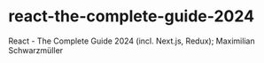 # react-the-complete-guide-2024
React - The Complete Guide 2024 (incl. Next.js, Redux); Maximilian Schwarzmüller

